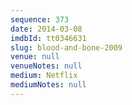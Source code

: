 ```yaml
---
sequence: 373
date: 2014-03-08
imdbId: tt0346631
slug: blood-and-bone-2009
venue: null
venueNotes: null
medium: Netflix
mediumNotes: null
---
```

